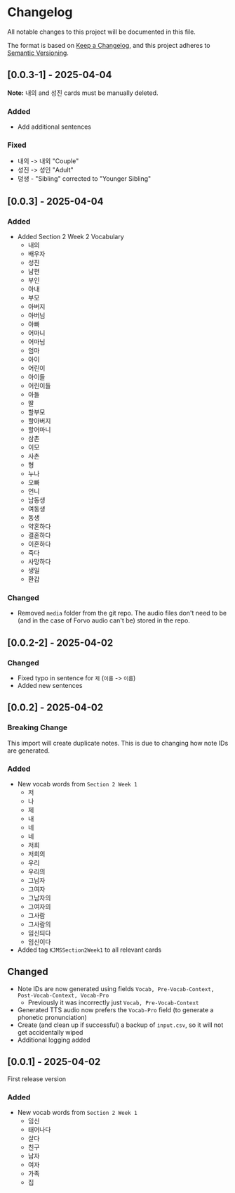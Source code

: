 <!-- markdownlint-disable MD024 -->

# Changelog

All notable changes to this project will be documented in this file.

The format is based on [Keep a Changelog](https://keepachangelog.com/en/1.1.0/),
and this project adheres to [Semantic Versioning](https://semver.org/spec/v2.0.0.html).

## [0.0.3-1] - 2025-04-04

**Note:** 내의 and 성진 cards must be manually deleted.

### Added

- Add additional sentences

### Fixed

- 내의 -> 내외 "Couple"
- 성진 -> 성인 "Adult"
- 덩생 - "Sibling" corrected to "Younger Sibling"

## [0.0.3] - 2025-04-04

### Added

- Added Section 2 Week 2 Vocabulary
  - 내의
  - 배우자
  - 성진
  - 남편
  - 부인
  - 아내
  - 부모
  - 아버지
  - 아버님
  - 아빠
  - 어마니
  - 어마님
  - 엄마
  - 아이
  - 어린이
  - 아이들
  - 어린이들
  - 아들
  - 딸
  - 할부모
  - 할아버지
  - 할어마니
  - 삼촌
  - 이모
  - 사촌
  - 형
  - 누나
  - 오빠
  - 언니
  - 남동생
  - 여동생
  - 동생
  - 약혼하다
  - 결혼하다
  - 이혼하다
  - 죽다
  - 사망하다
  - 생일
  - 환갑

### Changed

- Removed `media` folder from the git repo. The audio files don't need to be (and in the case
of Forvo audio can't be) stored in the repo.

## [0.0.2-2] - 2025-04-02

### Changed

- Fixed typo in sentence for `제` (`이룸` -> `이름`)
- Added new sentences

## [0.0.2] - 2025-04-02

### Breaking Change

This import will create duplicate notes. This is due to changing how note IDs are generated.

### Added

- New vocab words from `Section 2 Week 1`
  - 저
  - 나
  - 제
  - 내
  - 네
  - 네
  - 저희
  - 저희의
  - 우리
  - 우리의
  - 그남자
  - 그여자
  - 그남자의
  - 그여자의
  - 그사람
  - 그사람의
  - 임신듸다
  - 임신이다
- Added tag `KJMSSection2Week1` to all relevant cards

## Changed

- Note IDs are now generated using fields `Vocab, Pre-Vocab-Context, Post-Vocab-Context, Vocab-Pro`
  - Previously it was incorrectly just `Vocab, Pre-Vocab-Context`
- Generated TTS audio now prefers the `Vocab-Pro` field (to generate a phonetic pronunciation)
- Create (and clean up if successful) a backup of `input.csv`, so it will not get accidentally wiped
- Additional logging added

## [0.0.1] - 2025-04-02

First release version

### Added

- New vocab words from `Section 2 Week 1`
  - 임신
  - 태어나다
  - 살다
  - 친구
  - 남자
  - 여자
  - 가족
  - 집
